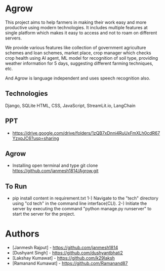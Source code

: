 # Agrow
This project aims to help farmers in making their work easy and more productive using modern technologies. It includes multiple features at single platform which makes it easy to access and not to roam on different servers.


We provide various features like collection of government agriculture schemes and loan schemes, market place, crop manager which checks crop health using AI agent, ML model for recognition of soil type, providing weather information for 5 days, suggesting different farming techniques, etc.


And Agrow is language independent and uses speech recognition also.

## Technologies 
Django, SQLite HTML, CSS, JavaScript, StreamLit.io, LangChain

## PPT
- https://drive.google.com/drive/folders/1zQB7xDnni4RuUxFmXLh0cdR67YzxpJC6?usp=sharing

## Agrow
- Installing open terminal and type
     git clone https://github.com/janmesh1814/Agrow.git

## To Run
  - pip install content in requirement.txt
    1-) Navigate to the "tech" directory using "cd tech" in the command line interface(CLI).
    2-) Initiate the server by executing the command "python manage.py runserver" to start the server for the project.

# Authors
- [Janmesh Rajput] - https://github.com/janmesh1814
- [Dushyant Singh] - https://github.com/dushyantbhati2
- [Lakshay Kumawat] - https://github.com/k29laksh
- [Ramanand Kumawat] - https://github.com/Ramanand87

